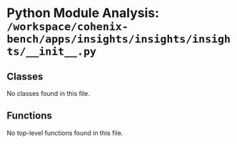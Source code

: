 # Python Module Analysis: `/workspace/cohenix-bench/apps/insights/insights/insights/__init__.py`

## Classes

No classes found in this file.


## Functions

No top-level functions found in this file.
